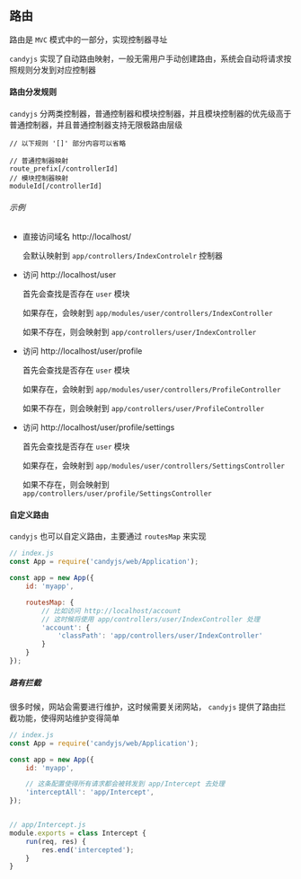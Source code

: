 ## 路由

路由是 `MVC` 模式中的一部分，实现控制器寻址

`candyjs` 实现了自动路由映射，一般无需用户手动创建路由，系统会自动将请求按照规则分发到对应控制器

#### 路由分发规则

`candyjs` 分两类控制器，普通控制器和模块控制器，并且模块控制器的优先级高于普通控制器，并且普通控制器支持无限极路由层级

```
// 以下规则 '[]' 部分内容可以省略

// 普通控制器映射
route_prefix[/controllerId]
// 模块控制器映射
moduleId[/controllerId]
```

###### 示例

+ 直接访问域名 http://localhost/

    会默认映射到 `app/controllers/IndexControlelr` 控制器

+ 访问 http://localhost/user

    首先会查找是否存在 `user` 模块

    如果存在，会映射到 `app/modules/user/controllers/IndexController`

    如果不存在，则会映射到 `app/controllers/user/IndexController`

+ 访问 http://localhost/user/profile

    首先会查找是否存在 `user` 模块

    如果存在，会映射到 `app/modules/user/controllers/ProfileController`

    如果不存在，则会映射到 `app/controllers/user/ProfileController`

+ 访问 http://localhost/user/profile/settings

    首先会查找是否存在 `user` 模块

    如果存在，会映射到 `app/modules/user/controllers/SettingsController`

    如果不存在，则会映射到 `app/controllers/user/profile/SettingsController`

#### 自定义路由

`candyjs` 也可以自定义路由，主要通过 `routesMap` 来实现

```javascript
// index.js
const App = require('candyjs/web/Application');

const app = new App({
    id: 'myapp',

    routesMap: {
        // 比如访问 http://localhost/account
        // 这时候将使用 app/controllers/user/IndexController 处理
        'account': {
            'classPath': 'app/controllers/user/IndexController'
        }
    }
});
```

##### 路有拦截

很多时候，网站会需要进行维护，这时候需要关闭网站， `candyjs` 提供了路由拦截功能，使得网站维护变得简单

```javascript
// index.js
const App = require('candyjs/web/Application');

const app = new App({
    id: 'myapp',

    // 这条配置使得所有请求都会被转发到 app/Intercept 去处理
    'interceptAll': 'app/Intercept',
});


// app/Intercept.js
module.exports = class Intercept {
    run(req, res) {
        res.end('intercepted');
    }
}
```
